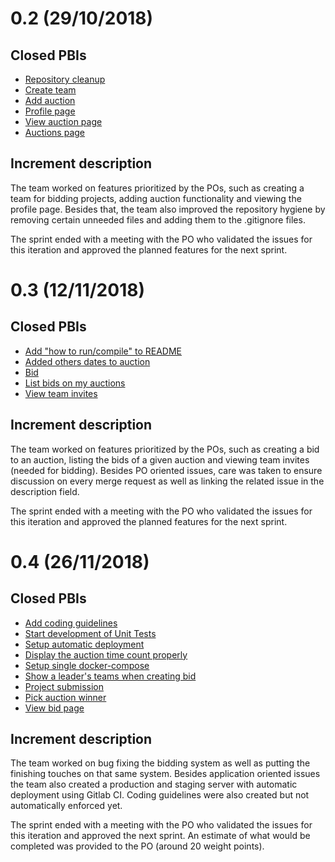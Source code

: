 # 0.2 (29/10/2018)
## Closed PBIs

* [Repository cleanup](https://gitlab.com/ldso18-19/t2g4/issues/53)
* [Create team](https://gitlab.com/ldso18-19/t2g4/issues/34)
* [Add auction](https://gitlab.com/ldso18-19/t2g4/issues/24)
* [Profile page](https://gitlab.com/ldso18-19/t2g4/issues/20)
* [View auction page](https://gitlab.com/ldso18-19/t2g4/issues/7)
* [Auctions page](https://gitlab.com/ldso18-19/t2g4/issues/2)

## Increment description
The team worked on features prioritized by the POs, such as creating a team for bidding projects, adding auction functionality and viewing the profile page. Besides that, the team also improved the repository hygiene by removing certain unneeded files and adding them to the .gitignore files.

The sprint ended with a meeting with the PO who validated the issues for this iteration and approved the planned features for the next sprint.

# 0.3 (12/11/2018)
## Closed PBIs

* [Add "how to run/compile" to README](https://gitlab.com/ldso18-19/t2g4/issues/57)
* [Added others dates to auction](https://gitlab.com/ldso18-19/t2g4/issues/56)
* [Bid](https://gitlab.com/ldso18-19/t2g4/issues/31)
* [List bids on my auctions](https://gitlab.com/ldso18-19/t2g4/issues/25)
* [View team invites](https://gitlab.com/ldso18-19/t2g4/issues/23)

## Increment description
The team worked on features prioritized by the POs, such as creating a bid to an auction, listing the bids of a given auction and viewing team invites (needed for bidding). Besides PO oriented issues, care was taken to ensure discussion on every merge request as well as linking the related issue in the description field.

The sprint ended with a meeting with the PO who validated the issues for this iteration and approved the planned features for the next sprint.

# 0.4 (26/11/2018)
## Closed PBIs

* [Add coding guidelines](https://gitlab.com/feup-tbs/ldso18-19/t2g4/issues/70)
* [Start development of Unit Tests](https://gitlab.com/feup-tbs/ldso18-19/t2g4/issues/67)
* [Setup automatic deployment](https://gitlab.com/feup-tbs/ldso18-19/t2g4/issues/66)
* [Display the auction time count properly](https://gitlab.com/feup-tbs/ldso18-19/t2g4/issues/64)
* [Setup single docker-compose](https://gitlab.com/feup-tbs/ldso18-19/t2g4/issues/63)
* [Show a leader's teams when creating bid](https://gitlab.com/feup-tbs/ldso18-19/t2g4/issues/62)
* [Project submission](https://gitlab.com/feup-tbs/ldso18-19/t2g4/issues/33)
* [Pick auction winner](https://gitlab.com/feup-tbs/ldso18-19/t2g4/issues/27)
* [View bid page](https://gitlab.com/feup-tbs/ldso18-19/t2g4/issues/26)

## Increment description
The team worked on bug fixing the bidding system as well as putting the finishing touches on that same system. Besides application oriented issues the team also created a production and staging server with automatic deployment using Gitlab CI. Coding guidelines were also created but not automatically enforced yet.

The sprint ended with a meeting with the PO who validated the issues for this iteration and approved the next sprint. An estimate of what would be completed was provided to the PO (around 20 weight points).
